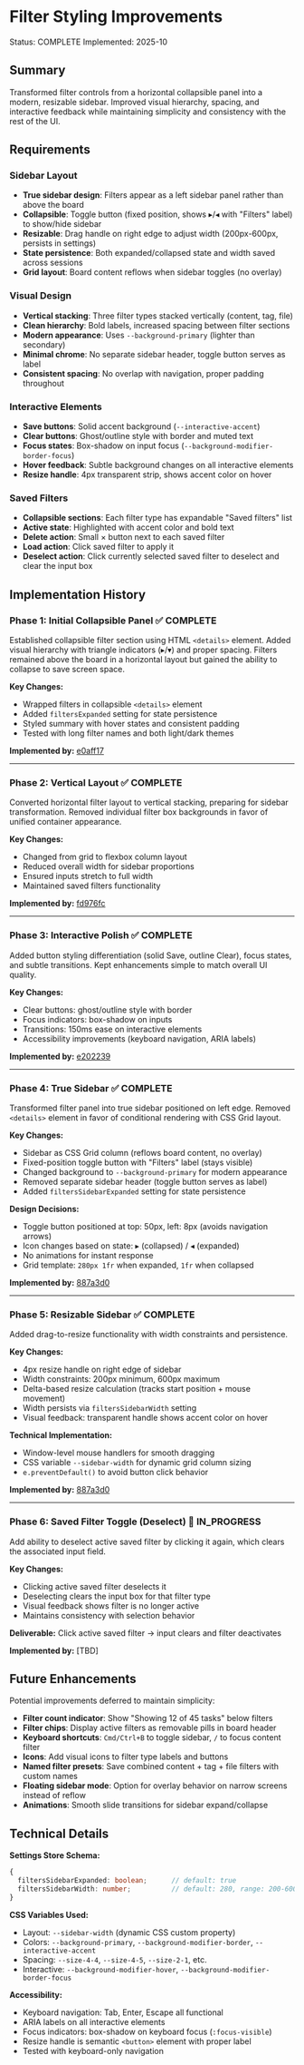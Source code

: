 # Filter Styling Improvements
Status: COMPLETE
Implemented: 2025-10

## Summary
Transformed filter controls from a horizontal collapsible panel into a modern, resizable sidebar. Improved visual hierarchy, spacing, and interactive feedback while maintaining simplicity and consistency with the rest of the UI.

## Requirements

### Sidebar Layout
- **True sidebar design**: Filters appear as a left sidebar panel rather than above the board
- **Collapsible**: Toggle button (fixed position, shows ▸/◂ with "Filters" label) to show/hide sidebar
- **Resizable**: Drag handle on right edge to adjust width (200px-600px, persists in settings)
- **State persistence**: Both expanded/collapsed state and width saved across sessions
- **Grid layout**: Board content reflows when sidebar toggles (no overlay)

### Visual Design
- **Vertical stacking**: Three filter types stacked vertically (content, tag, file)
- **Clean hierarchy**: Bold labels, increased spacing between filter sections
- **Modern appearance**: Uses `--background-primary` (lighter than secondary)
- **Minimal chrome**: No separate sidebar header, toggle button serves as label
- **Consistent spacing**: No overlap with navigation, proper padding throughout

### Interactive Elements
- **Save buttons**: Solid accent background (`--interactive-accent`)
- **Clear buttons**: Ghost/outline style with border and muted text
- **Focus states**: Box-shadow on input focus (`--background-modifier-border-focus`)
- **Hover feedback**: Subtle background changes on all interactive elements
- **Resize handle**: 4px transparent strip, shows accent color on hover

### Saved Filters
- **Collapsible sections**: Each filter type has expandable "Saved filters" list
- **Active state**: Highlighted with accent color and bold text
- **Delete action**: Small × button next to each saved filter
- **Load action**: Click saved filter to apply it
- **Deselect action**: Click currently selected saved filter to deselect and clear the input box

## Implementation History

### Phase 1: Initial Collapsible Panel ✅ COMPLETE
Established collapsible filter section using HTML `<details>` element. Added visual hierarchy with triangle indicators (▸/▾) and proper spacing. Filters remained above the board in a horizontal layout but gained the ability to collapse to save screen space.

**Key Changes:**
- Wrapped filters in collapsible `<details>` element
- Added `filtersExpanded` setting for state persistence
- Styled summary with hover states and consistent padding
- Tested with long filter names and both light/dark themes

**Implemented by:** [e0aff17](https://github.com/ErikaRS/task-list-kanban/commit/e0aff17)

---

### Phase 2: Vertical Layout ✅ COMPLETE
Converted horizontal filter layout to vertical stacking, preparing for sidebar transformation. Removed individual filter box backgrounds in favor of unified container appearance.

**Key Changes:**
- Changed from grid to flexbox column layout
- Reduced overall width for sidebar proportions
- Ensured inputs stretch to full width
- Maintained saved filters functionality

**Implemented by:** [fd976fc](https://github.com/ErikaRS/task-list-kanban/commit/fd976fc)

---

### Phase 3: Interactive Polish ✅ COMPLETE
Added button styling differentiation (solid Save, outline Clear), focus states, and subtle transitions. Kept enhancements simple to match overall UI quality.

**Key Changes:**
- Clear buttons: ghost/outline style with border
- Focus indicators: box-shadow on inputs
- Transitions: 150ms ease on interactive elements
- Accessibility improvements (keyboard navigation, ARIA labels)

**Implemented by:** [e202239](https://github.com/ErikaRS/task-list-kanban/commit/e202239)

---

### Phase 4: True Sidebar ✅ COMPLETE
Transformed filter panel into true sidebar positioned on left edge. Removed `<details>` element in favor of conditional rendering with CSS Grid layout.

**Key Changes:**
- Sidebar as CSS Grid column (reflows board content, no overlay)
- Fixed-position toggle button with "Filters" label (stays visible)
- Changed background to `--background-primary` for modern appearance
- Removed separate sidebar header (toggle button serves as label)
- Added `filtersSidebarExpanded` setting for state persistence

**Design Decisions:**
- Toggle button positioned at top: 50px, left: 8px (avoids navigation arrows)
- Icon changes based on state: ▸ (collapsed) / ◂ (expanded)
- No animations for instant response
- Grid template: `280px 1fr` when expanded, `1fr` when collapsed

**Implemented by:** [887a3d0](https://github.com/ErikaRS/task-list-kanban/commit/887a3d0)

---

### Phase 5: Resizable Sidebar ✅ COMPLETE
Added drag-to-resize functionality with width constraints and persistence.

**Key Changes:**
- 4px resize handle on right edge of sidebar
- Width constraints: 200px minimum, 600px maximum
- Delta-based resize calculation (tracks start position + mouse movement)
- Width persists via `filtersSidebarWidth` setting
- Visual feedback: transparent handle shows accent color on hover

**Technical Implementation:**
- Window-level mouse handlers for smooth dragging
- CSS variable `--sidebar-width` for dynamic grid column sizing
- `e.preventDefault()` to avoid button click behavior

**Implemented by:** [887a3d0](https://github.com/ErikaRS/task-list-kanban/commit/887a3d0)

---

### Phase 6: Saved Filter Toggle (Deselect) 🚧 IN_PROGRESS
Add ability to deselect active saved filter by clicking it again, which clears the associated input field.

**Key Changes:**
- Clicking active saved filter deselects it
- Deselecting clears the input box for that filter type
- Visual feedback shows filter is no longer active
- Maintains consistency with selection behavior

**Deliverable:** Click active saved filter → input clears and filter deactivates

**Implemented by:** [TBD]

## Future Enhancements

Potential improvements deferred to maintain simplicity:

- **Filter count indicator**: Show "Showing 12 of 45 tasks" below filters
- **Filter chips**: Display active filters as removable pills in board header
- **Keyboard shortcuts**: `Cmd/Ctrl+B` to toggle sidebar, `/` to focus content filter
- **Icons**: Add visual icons to filter type labels and buttons
- **Named filter presets**: Save combined content + tag + file filters with custom names
- **Floating sidebar mode**: Option for overlay behavior on narrow screens instead of reflow
- **Animations**: Smooth slide transitions for sidebar expand/collapse

## Technical Details

**Settings Store Schema:**
```typescript
{
  filtersSidebarExpanded: boolean;      // default: true
  filtersSidebarWidth: number;          // default: 280, range: 200-600
}
```

**CSS Variables Used:**
- Layout: `--sidebar-width` (dynamic CSS custom property)
- Colors: `--background-primary`, `--background-modifier-border`, `--interactive-accent`
- Spacing: `--size-4-4`, `--size-4-5`, `--size-2-1`, etc.
- Interactive: `--background-modifier-hover`, `--background-modifier-border-focus`

**Accessibility:**
- Keyboard navigation: Tab, Enter, Escape all functional
- ARIA labels on all interactive elements
- Focus indicators: box-shadow on keyboard focus (`:focus-visible`)
- Resize handle is semantic `<button>` element with proper label
- Tested with keyboard-only navigation
